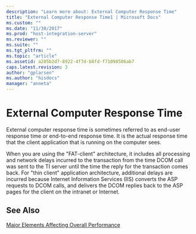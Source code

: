 ```yaml
---
description: "Learn more about: External Computer Response Time"
title: "External Computer Response Time1 | Microsoft Docs"
ms.custom: ""
ms.date: "11/30/2017"
ms.prod: "host-integration-server"
ms.reviewer: ""
ms.suite: ""
ms.tgt_pltfrm: ""
ms.topic: "article"
ms.assetid: a205b2d7-8922-4f7d-b8fd-f71098506ab7
caps.latest.revision: 3
author: "gplarsen"
ms.author: "hisdocs"
manager: "anneta"
---
```

# External Computer Response Time
External computer response time is sometimes referred to as end-user response time or end-to-end response time. It is the actual response time that the client application that is running on the computer sees.  
  
 When you are using the "FAT-client" architecture, it includes all processing and network delays incurred to the transaction from the time DCOM call was sent to the TI server until the time the reply for the transaction comes back. For "thin client" application architecture, additional delays are incurred because Internet Information Services (IIS) converts the ASP requests to DCOM calls, and delivers the DCOM replies back to the ASP pages for the client on the intranet or Internet.  
  
## See Also  
 [Major Elements Affecting Overall Performance](../core/major-elements-affecting-overall-performance1.md)
